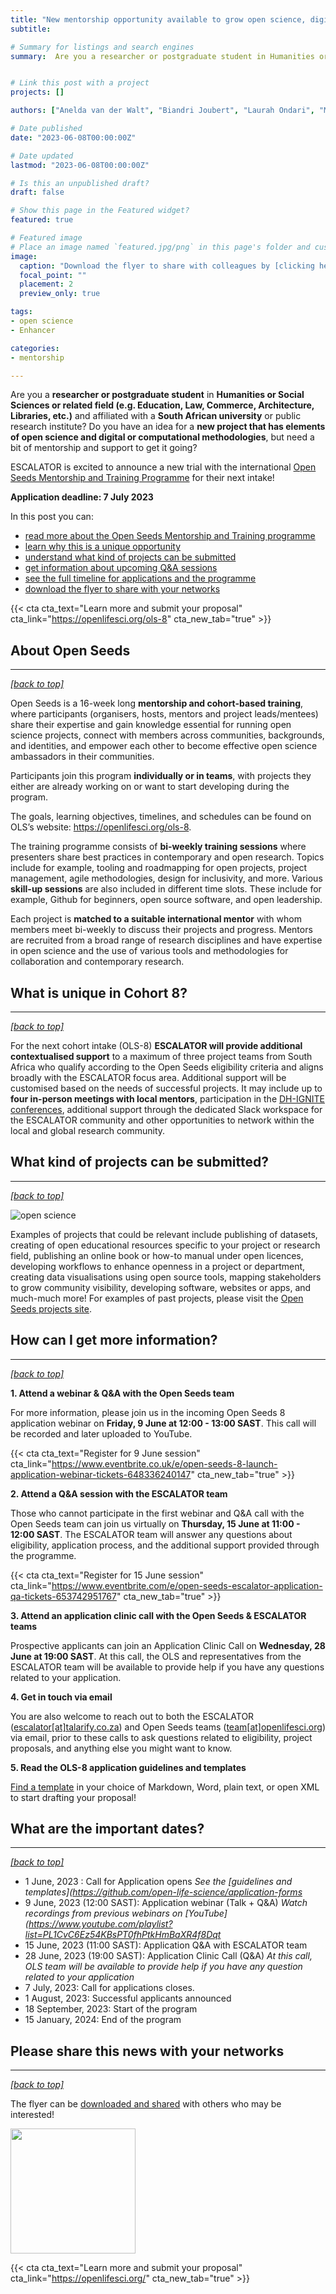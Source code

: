 ```yaml
---
title: "New mentorship opportunity available to grow open science, digital & computational skills"
subtitle: 

# Summary for listings and search engines
summary:  Are you a researcher or postgraduate student in Humanities or Social Sciences or related field (e.g. Education, Law, Commerce, Architecture, Libraries, etc.) and affiliated with a South African university or public research institute? Do you have an idea for a new project that has elements of open science and digital or computational methodologies, but need a bit of mentorship and support to get it going? 


# Link this post with a project
projects: []

authors: ["Anelda van der Walt", "Biandri Joubert", "Laurah Ondari", "Michael Landi", "Paz Bernaldo"]

# Date published
date: "2023-06-08T00:00:00Z"

# Date updated
lastmod: "2023-06-08T00:00:00Z"

# Is this an unpublished draft?
draft: false

# Show this page in the Featured widget?
featured: true

# Featured image
# Place an image named `featured.jpg/png` in this page's folder and customize its options here.
image:
  caption: "Download the flyer to share with colleagues by [clicking here](media/OpenSeeds-ESCALATOR-mentorship-opportunity-2023.pdf)"
  focal_point: ""
  placement: 2
  preview_only: true

tags:
- open science
- Enhancer

categories:
- mentorship

---
```


Are you a __researcher or postgraduate student__ in __Humanities or Social Sciences or related field (e.g. Education, Law, Commerce, Architecture, Libraries, etc.)__ and affiliated with a __South African university__ or public research institute? Do you have an idea for a __new project that has elements of open science and digital or computational methodologies__, but need a bit of mentorship and support to get it going?

ESCALATOR is excited to announce a new trial with the international [Open Seeds Mentorship and Training Programme](https://openlifesci.org) for their next intake! 

__Application deadline: 7 July 2023__

In this post you can:
- [read more about the Open Seeds Mentorship and Training programme](#about-open-seeds)
- [learn why this is a unique opportunity](#what-is-unique-in-cohort-8)
- [understand what kind of projects can be submitted](#what-kind-of-projects-can-be-submitted)
- [get information about upcoming Q&A sessions](#how-can-i-get-more-information) 
- [see the full timeline for applications and the programme](#what-are-the-important-dates)
- [download the flyer to share with your networks](#please-share-this-news-with-your-networks)

{{< cta cta_text="Learn more and submit your proposal" cta_link="https://openlifesci.org/ols-8" cta_new_tab="true" >}}

## About Open Seeds
---
_[[back to top]](#)_

Open Seeds is a 16-week long __mentorship and cohort-based training__, where participants (organisers, hosts, mentors and project leads/mentees) share their expertise and gain knowledge essential for running open science projects, connect with members across communities, backgrounds, and identities, and empower each other to become effective open science ambassadors in their communities. 

Participants join this program __individually or in teams__, with  projects they either are already working on or want to start developing during the program. 

The goals, learning objectives, timelines, and schedules can be found on OLS’s website: https://openlifesci.org/ols-8. 

The training programme consists of __bi-weekly training sessions__ where presenters share best practices in contemporary and open research. Topics include for example, tooling and roadmapping for open projects, project management, agile methodologies, design for inclusivity, and more. Various __skill-up sessions__ are also included in different time slots. These include for example, Github for beginners, open source software, and open leadership.

Each project is __matched to a suitable international mentor__ with whom members meet bi-weekly to discuss their projects and progress. Mentors are recruited from a broad range of research disciplines and have expertise in open science and the use of various tools and methodologies for collaboration and contemporary research.

## What is unique in Cohort 8?
---
_[[back to top]](#)_

For the next cohort intake (OLS-8) __ESCALATOR will provide additional contextualised support__ to a maximum of three project teams from South Africa who qualify according to the Open Seeds eligibility criteria and aligns broadly with the ESCALATOR focus area. Additional support will be customised based on the needs of successful projects. It may include up to __four in-person meetings with local mentors__, participation in the [DH-IGNITE conferences](https://dh-ignite.org),  additional support through the dedicated Slack workspace for the ESCALATOR community and other opportunities to network within the local and global research community.

## What kind of projects can be submitted?
---
_[[back to top]](#)_

![open science](openscience.png)

Examples of projects that could be relevant include publishing of datasets, creating of open educational resources specific to your project or research field, publishing an online book or how-to manual under open licences, developing workflows to enhance openness in a project or department, creating data visualisations using open source tools, mapping stakeholders to grow community visibility, developing software, websites or apps, and much-much more! For examples of past projects, please visit the [Open Seeds projects site](https://openlifesci.org/about#projects).

## How can I get more information?
---
_[[back to top]](#)_

__1. Attend a webinar & Q&A with the Open Seeds team__

For more information, please join us in the incoming Open Seeds 8 application webinar on __Friday, 9 June at 12:00 - 13:00 SAST__. This call will be recorded and later uploaded to YouTube. 

{{< cta cta_text="Register for 9 June session" cta_link="https://www.eventbrite.co.uk/e/open-seeds-8-launch-application-webinar-tickets-648336240147" cta_new_tab="true" >}}  

__2. Attend a Q&A session with the ESCALATOR team__

Those who cannot participate in the first webinar and Q&A call with the Open Seeds team can join us virtually on __Thursday, 15 June at 11:00 - 12:00 SAST__. The ESCALATOR team will answer any questions about eligibility, application process, and the additional support provided through the programme.

{{< cta cta_text="Register for 15 June session" cta_link="https://www.eventbrite.com/e/open-seeds-escalator-application-qa-tickets-653742951767" cta_new_tab="true" >}}  


__3. Attend an application clinic call with the Open Seeds & ESCALATOR teams__

Prospective applicants can join an Application Clinic Call on __Wednesday, 28 June at 19:00 SAST__. At this call, the OLS and representatives from the ESCALATOR team will be available to provide help if you have any questions related to your application. 

__4. Get in touch via email__

You are also welcome to reach out to both the ESCALATOR ([escalator[at]talarify.co.za](escalator@talarify.co.za)) and Open Seeds teams ([team[at]openlifesci.org](mailto:team@openlifesci.org)) via email, prior to these calls to ask questions related to eligibility, project proposals, and anything else you might want to know.

__5. Read the OLS-8 application guidelines and templates__

[Find a template](https://github.com/open-life-science/application-forms) in your choice of Markdown, Word, plain text, or open XML to start drafting your proposal!

## What are the important dates?
---
_[[back to top]](#)_

- 1 June, 2023 : Call for Application opens
_See the [guidelines and templates](https://github.com/open-life-science/application-forms_
- 9 June, 2023 (12:00 SAST): Application webinar (Talk +  Q&A)
_Watch recordings from previous webinars on [YouTube](https://www.youtube.com/playlist?list=PL1CvC6Ez54KBsPT0fhPtkHmBaXR4f8Dqt_
- 15 June, 2023 (11:00 SAST): Application Q&A with ESCALATOR team
- 28 June, 2023 (19:00 SAST): Application Clinic Call (Q&A)
_At this call, OLS team will be available to provide help if you have any question related to your application_
- 7 July, 2023: Call for applications closes.
- 1 August, 2023: Successful applicants announced
- 18 September, 2023: Start of the program
- 15 January, 2024: End of the program

## Please share this news with your networks
---
_[[back to top]](#)_

The flyer can be [downloaded and shared](/media/OpenSeeds-ESCALATOR-mentorship-opportunity-2023.pdf) with others who may be interested!

<a href="/media/OpenSeeds-ESCALATOR-mentorship-opportunity-2023.pdf"><img src="featured.png" width="200px"></a>


{{< cta cta_text="Learn more and submit your proposal" cta_link="https://openlifesci.org/" cta_new_tab="true" >}}
